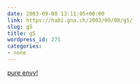 ```yaml
---
date: 2003-09-08 13:11:05+00:00
link: https://habi.gna.ch/2003/09/08/g5/
slug: g5
title: g5
wordpress_id: 271
categories:
- none
---
```


[pure envy!](http://www.billnoll.com/g5/)
